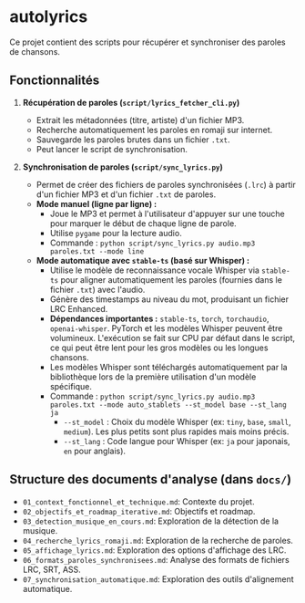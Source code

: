 # autolyrics

Ce projet contient des scripts pour récupérer et synchroniser des paroles de chansons.

## Fonctionnalités

1.  **Récupération de paroles (`script/lyrics_fetcher_cli.py`)**
    *   Extrait les métadonnées (titre, artiste) d'un fichier MP3.
    *   Recherche automatiquement les paroles en romaji sur internet.
    *   Sauvegarde les paroles brutes dans un fichier `.txt`.
    *   Peut lancer le script de synchronisation.

2.  **Synchronisation de paroles (`script/sync_lyrics.py`)**
    *   Permet de créer des fichiers de paroles synchronisées (`.lrc`) à partir d'un fichier MP3 et d'un fichier `.txt` de paroles.
    *   **Mode manuel (ligne par ligne) :**
        *   Joue le MP3 et permet à l'utilisateur d'appuyer sur une touche pour marquer le début de chaque ligne de parole.
        *   Utilise `pygame` pour la lecture audio.
        *   Commande : `python script/sync_lyrics.py audio.mp3 paroles.txt --mode line`
    *   **Mode automatique avec `stable-ts` (basé sur Whisper) :**
        *   Utilise le modèle de reconnaissance vocale Whisper via `stable-ts` pour aligner automatiquement les paroles (fournies dans le fichier `.txt`) avec l'audio.
        *   Génère des timestamps au niveau du mot, produisant un fichier LRC Enhanced.
        *   **Dépendances importantes :** `stable-ts`, `torch`, `torchaudio`, `openai-whisper`. PyTorch et les modèles Whisper peuvent être volumineux. L'exécution se fait sur CPU par défaut dans le script, ce qui peut être lent pour les gros modèles ou les longues chansons.
        *   Les modèles Whisper sont téléchargés automatiquement par la bibliothèque lors de la première utilisation d'un modèle spécifique.
        *   Commande : `python script/sync_lyrics.py audio.mp3 paroles.txt --mode auto_stablets --st_model base --st_lang ja`
            *   `--st_model` : Choix du modèle Whisper (ex: `tiny`, `base`, `small`, `medium`). Les plus petits sont plus rapides mais moins précis.
            *   `--st_lang` : Code langue pour Whisper (ex: `ja` pour japonais, `en` pour anglais).

## Structure des documents d'analyse (dans `docs/`)
*   `01_context_fonctionnel_et_technique.md`: Contexte du projet.
*   `02_objectifs_et_roadmap_iterative.md`: Objectifs et roadmap.
*   `03_detection_musique_en_cours.md`: Exploration de la détection de la musique.
*   `04_recherche_lyrics_romaji.md`: Exploration de la recherche de paroles.
*   `05_affichage_lyrics.md`: Exploration des options d'affichage des LRC.
*   `06_formats_paroles_synchronisees.md`: Analyse des formats de fichiers LRC, SRT, ASS.
*   `07_synchronisation_automatique.md`: Exploration des outils d'alignement automatique.